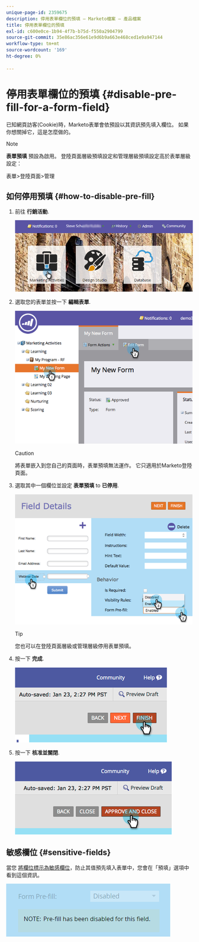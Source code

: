 ```yaml
---
unique-page-id: 2359675
description: 停用表單欄位的預填 — Marketo檔案 — 產品檔案
title: 停用表單欄位的預填
exl-id: c600e0ce-1b94-4f7b-b75d-f550a2904799
source-git-commit: 35e86ac356e61e9d6b9a663e468ced1e9a947144
workflow-type: tm+mt
source-wordcount: '169'
ht-degree: 0%

---
```


# 停用表單欄位的預填 {#disable-pre-fill-for-a-form-field}

已知網頁訪客(Cookie)時，Marketo表單會依預設以其資訊預先填入欄位。 如果你想關掉它，這是怎麼做的。

>[!NOTE]
>
>**表單預填** 預設為啟用。 登陸頁面層級預填設定和管理層級預填設定高於表單層級設定：
>
>表單>登陸頁面>管理

## 如何停用預填 {#how-to-disable-pre-fill}

1. 前往 **行銷活動**.

   ![](assets/login-marketing-activities-7.png)

1. 選取您的表單並按一下 **編輯表單**.

   ![](assets/image2014-9-15-14-3a26-3a46.png)

   >[!CAUTION]
   >
   >將表單嵌入到您自己的頁面時，表單預填無法運作。 它只適用於Marketo登陸頁面。

1. 選取其中一個欄位並設定 **表單預填** to **已停用**.

   ![](assets/image2014-9-15-14-3a26-3a54.png)

   >[!TIP]
   >
   >您也可以在登陸頁面層級或管理層級停用表單預填。

1. 按一下 **完成**.

   ![](assets/image2014-9-15-14-3a27-3a1.png)

1. 按一下 **核准並關閉**.

   ![](assets/image2014-9-15-14-3a27-3a6.png)

## 敏感欄位 {#sensitive-fields}

當您 [將欄位標示為敏感欄位](/help/marketo/product-docs/administration/field-management/mark-a-field-as-sensitive.md)，防止其值預先填入表單中，您會在「預填」選項中看到這個資訊。

![](assets/disable-pre-fill.png)